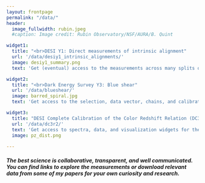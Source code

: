 ```yaml
---
layout: frontpage
permalink: "/data/"
header:
  image_fullwidth: rubin.jpeg
  #caption: Image credit: Rubin Observatory/NSF/AURA/B. Quint

widget1:
  title: "<br>DESI Y1: Direct measurements of intrinsic alignment"
  url: '/data/desiy1_intrinsic_alignments/'
  image: desiy1_summary.png
  text: 'Get (eventual) access to the measurements across many splits of DESI galaxy populations.'

widget2:
  title: "<br>Dark Energy Survey Y3: Blue shear"
  url: '/data/blueshear/'
  image: barred_spiral.jpg
  text: 'Get access to the selection, data vector, chains, and calibration for the blue cosmic shear sample for DES Y3.'

widget3:
  title: "DESI Complete Calibration of the Color Redshift Relation (DC3R2)"
  url: '/data/dc3r2/'
  text: 'Get access to spectra, data, and visualization widgets for the DC3R2 paper.'
  image: pz_dist.png
  
---
```

<h5>The best science is collaborative, transparent, and well communicated. You can find links to explore the measurements or download relevant data from some of my papers for your own curiosity and research.</h5>
